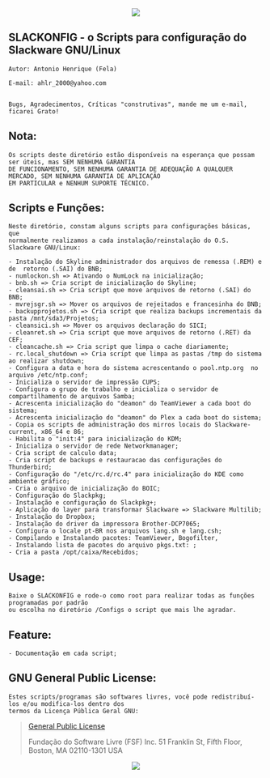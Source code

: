 <div align="center"><img src="https://bytebucket.org/ahlrodrigues/slackonfig/raw/adca69d05d4b9db0ee9cfa65f54cad4e87dabad7/imgs/Slackware1.png"></div> 




**SLACKONFIG** - o Scripts para configuração do Slackware GNU/Linux
--------------


```
Autor: Antonio Henrique (Fela)

E-mail: ahlr_2000@yahoo.com


Bugs, Agradecimentos, Críticas "construtivas", mande me um e-mail, ficarei Grato!
```


**Nota:**
----------
```
Os scripts deste diretório estão disponíveis na esperança que possam ser úteis, mas SEM NENHUMA GARANTIA
DE FUNCIONAMENTO, SEM NENHUMA GARANTIA DE ADEQUAÇÃO A QUALQUER MERCADO, SEM NENHUMA GARANTIA DE APLICAÇÃO
EM PARTICULAR e NENHUM SUPORTE TÉCNICO.
```


**Scripts e Funções:**
----------------------
```
Neste diretório, constam alguns scripts para configurações básicas, que 
normalmente realizamos a cada instalação/reinstalação do O.S. Slackware GNU/Linux:

- Instalação do Skyline administrador dos arquivos de remessa (.REM) e de  retorno (.SAI) do BNB;
- numlockon.sh => Ativando o NumLock na inicialização;
- bnb.sh => Cria script de inicialização do Skyline; 
- cleansai.sh => Cria script que move arquivos de retorno (.SAI) do BNB;
- mvrejsgr.sh => Mover os arquivos de rejeitados e francesinha do BNB;
- backupprojetos.sh => Cria script que realiza backups incrementais da pasta /mnt/sda3/Projetos;
- cleansici.sh => Mover os arquivos declaração do SICI;
- cleanret.sh => Cria script que move arquivos de retorno (.RET) da CEF;
- cleancache.sh => Cria script que limpa o cache diariamente;
- rc.local_shutdown => Cria script que limpa as pastas /tmp do sistema ao realizar shutdown;
- Configura a data e hora do sistema acrescentando o pool.ntp.org  no arquivo /etc/ntp.conf;
- Inicializa o servidor de impressão CUPS;
- Configura o grupo de trabalho e inicializa o servidor de compartilhamento de arquivos Samba;
- Acrescenta inicialização do "deamon" do TeamViewer a cada boot do sistema;
- Acrescenta inicialização do "deamon" do Plex a cada boot do sistema;
- Copia os scripts de administração dos mirros locais do Slackware-current, x86_64 e 86;
- Habilita o "init:4" para inicialização do KDM;
- Inicializa o servidor de rede Networkmanager;
- Cria script de calculo data;
- Cria script de backups e restauracao das configurações do Thunderbird;
- Configuração do "/etc/rc.d/rc.4" para inicialização do KDE como ambiente gráfico;
- Cria o arquivo de inicialização do BOIC;
- Configuração do Slackpkg;
- Instalação e configuração do Slackpkg+;
- Aplicação do layer para transformar Slackware => Slackware Multilib;
- Instalação do Dropbox;
- Instalação do driver da impressora Brother-DCP7065;
- Configura o locale pt-BR nos arquivos lang.sh e lang.csh;
- Compilando e Instalando pacotes: TeamViewer, Bogofilter,
- Instalando lista de pacotes do arquivo pkgs.txt: ;
- Cria a pasta /opt/caixa/Recebidos;
```


Usage:
------
```
Baixe o SLACKONFIG e rode-o como root para realizar todas as funções programadas por padrão
ou escolha no diretório /Configs o script que mais lhe agradar.
```


Feature:
--------
```
- Documentação em cada script;
```


**GNU General Public License:**
-------------------------------
```
Estes scripts/programas são softwares livres, você pode redistribuí-los e/ou modifica-los dentro dos
termos da Licença Pública Geral GNU:
```
> [General Public License](https://pt.wikipedia.org/wiki/GNU_General_Public_License)
>
>Fundação do Software Livre (FSF) Inc. 51 Franklin St, Fifth Floor, Boston, MA 02110-1301 USA


<div align="center"><img src="https://bytebucket.org/ahlrodrigues/slackonfig/raw/adca69d05d4b9db0ee9cfa65f54cad4e87dabad7/imgs/poweredbyslack.gif"></div> 